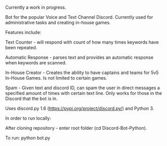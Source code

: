 Currently a work in progress. 

Bot for the popular Voice and Text Channel Discord. Currently used for administrative tasks and creating in-house games. 

Features include: 

Text Counter - will respond with count of how many times keywords have been repeated.

Automatic Response - parses text and provides an automatic response when keywords are scanned. 

In-House Creator - Creates the ability to have captains and teams for 5v5 In-House Games. Is not limited to certain games. 

Spam - Given text and discord ID, can spam the user in direct messages a specified amount of times with certain text line. Only works for those in the Discord that the bot is in. 

Uses discord.py 1.6 (https://pypi.org/project/discord.py/) and Python 3. 

In order to run locally: 

After cloning repository - enter root folder (cd Discord-Bot-Python).

To run: python bot.py
